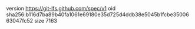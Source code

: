 version https://git-lfs.github.com/spec/v1
oid sha256:b116d7ba89b40fa1061e69180e35d725d4ddb38e5045b1fcbe3500663047fc52
size 7163
